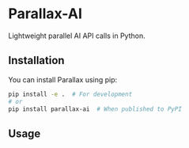 # Parallax-AI

Lightweight parallel AI API calls in Python.

## Installation

You can install Parallax using pip:

```bash
pip install -e .  # For development
# or
pip install parallax-ai  # When published to PyPI
```

## Usage
